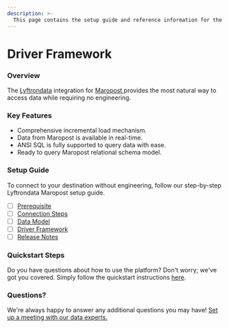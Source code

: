 ```yaml
---
description: >-
  This page contains the setup guide and reference information for the Maropost source connector.
---
```


# Driver Framework

### Overview

The [Lyftrondata](https://www.lyftrondata.com/) integration for [Maropost](https://www.lyftrondata.com/integration/maropost/)[ ](https://www.lyftrondata.com/integration/maropost/)provides the most natural way to access data while requiring no engineering.

### Key Features

* Comprehensive incremental load mechanism.
* Data from Maropost is available in real-time.&#x20;
* ANSI SQL is fully supported to query data with ease.
* Ready to query Maropost relational schema model.

### Setup Guide

To connect to your destination without engineering, follow our step-by-step Lyftrondata Maropost setup guide.

* [ ] [Prerequisite](../../marketing-analytics/maropost/prerequisite.md)
* [ ] [Connection Steps](../../marketing-analytics/maropost/connection-steps.md)
* [ ] [Data Model](../../marketing-analytics/maropost/data-model/)
* [ ] [Driver Framework](../../marketing-analytics/maropost/driver-framework/)
* [ ] [Release Notes](../../marketing-analytics/maropost/release-notes.md)

### Quickstart Steps

Do you have questions about how to use the platform? Don't worry; we've got you covered. Simply follow the quickstart instructions [here](../../../quickstart-steps.md).

### Questions? <a href="#questions" id="questions"></a>

We're always happy to answer any additional questions you may have! [Set up a meeting with our data experts.](https://www.lyftrondata.com/book-a-meeting/)


